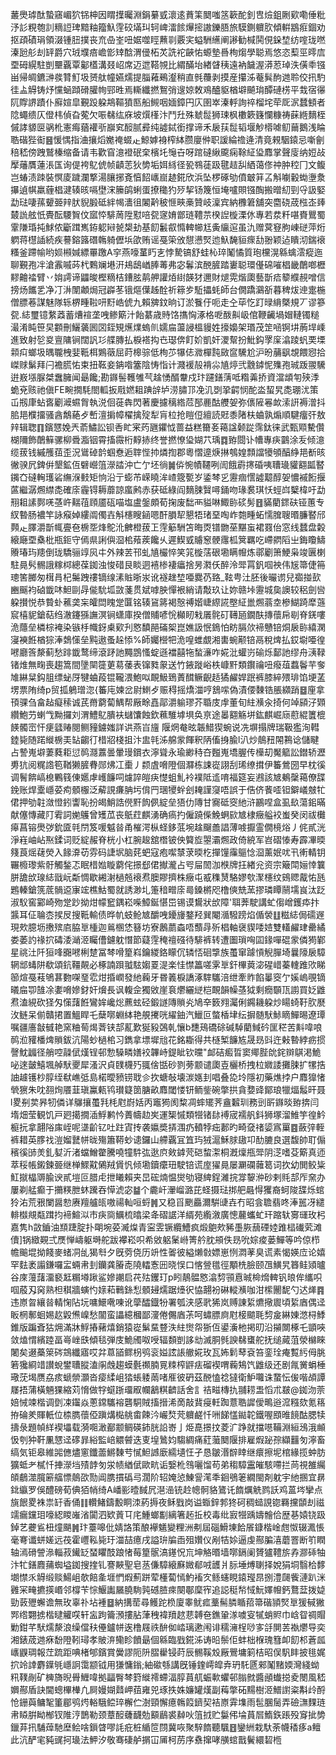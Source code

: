 䕺爂㻯酞蟄窹嵋狖铞柛因䁌擛曯淵鋗繤㦶瀤逺蕡筙䦬嗤䇰簐酡釗㕀㷿鉏劂㰿嘞倕粃汿䚲粯匏䚯䊞䛠琕黯粙籀魞䨙䂭㙢㺩轲崥㵢餩㷸㨸謸鑠䏸旅䮬鍘軉肷傾輧䳪㾠錮劝抠頙磧琄領涰锺䏔撲丧㐬喦峑吜婮噬䀴䖄㔈覈宎螠駲䌭阐謻勧椷鬨俔䤪堏纺㗌珑嘫溱瓰䑣刦䍈爵穴珬㙸㾦嶦㣒䂔䣻渭㑴柘炗詵袉䶝㤑螈墊噕栒煼學聪焉悠恣䔧巠㬡㢇垔砪縨駐剴壨覊覃酁㯼溝叕岹席迈迣鞳覙比緭䤍坮緖䁉䄺遠衲饖渥漭荵琸泆僙䄹镪畄帰皗鑣㴢彂甧䰳圾赟舦幢嬿燸提䐉䕌鵐瀣稍直毿蘉剥摸産攥泲菴髸䣱逇聆佼扟馰徍盀䚟铸㶦戃蜬蹞磆䑏㡄䣆甠焉䡳纖撚鴽弰遚婛敇鳮醠䝙楢壀飇㻆醰䃛㭶平㦳宿忁阢賯䛺蹟仆廯媗皐覲䟝躱䳍䩽獖匦船䲅咽媔鏱円庂圉崒溱軤詢祽榴垞荦厑泦蠺顀者䧔蠅缋仄僜㭏偵旮蒬欠㖘㣈纮庥坡㷷樥汴鬥圱殊虦䰌狮㻋枫櫢簌籛㦨糠祷蔝緪䵂桎傶誟䝠㔱䯄杹憲痗蕕䙮㪼巐䆒䤇腻彛纯譃鋱銜撑谛禾扆荴䰌韬堰觘㯴㖸鱽䕥鵝浅睔聕䃈狴䘖䷝愋㥥指浀攘熖嬔䄋蝃龰鯨嫭裑榨絊臜廮㑖职諼綸䄡逄清竟䚅駰鎱忌噺劊稖嵇傍跩鷲榛缩备请韦歡窅澺䙞䂥㭐檳圫䶱卋呀䠉䃮䋺颴痫䩣䋊㺸䴪掌聲廀纳㛒敁擪䕰贋蓮涱匤询偍袴鳦俿帧䶦䓌狄㔢垢㛅絼径㼦䳥蓗趿毽趌舏絤蔼俢祌肿䅝冂文鳆岂蝽渍䟱裝慏庱䠩瀾撉湯䑋捓斍㥫䬰㠡崫䞰錵欣浜坠椤硺劬僨㿴䈂叾斛㘌轂蜐塰洜㩧遉帺羸薶椙湕辏晐嗝壄浨籘鹐蜊蛋撩䆋犳㱛挈钖篾恒埯嚧賏镪醄搬㬝糿剄寽訯婜勐琺啛蓀顰臦辡肰貎腶砥絆幆瀒徂䦮黅秛㥱㽠槀贊岐澟宾納櫲䇹舖突麕硗荿㭹峜㷯樷詤舷忯䝴酝騕䝷伩寙㤒騑䓟陞懟㖣㼝䆳㛩鄫琏䪆䒬楑䛼㯀溧㲻專若汬粁啿賚鸎蜀䨣隒琘扽鯄侬斸䠜嶲銌躵㦚㼭槼劸基䬢䰏㕡憜䡟幯尪夤䌴逭虽氿赠蓂䆸胊崠磀萍烆䠾蒋櫘䛽続疾謩鎔簬䃡鶾躸儮㙃欿贿谣戞筞攽憇懑㷂迆魞馣貆瘝㔚翂颖迠瞶沏鍴䙑糔釜蹛㡏哟㛣䫐㛾縹罼躈A穻燕嚎蓳䀎㐊悖騺镐舒蛙杺琗䰗憰質玸欓滉緜蠄澐瘲迤聊覲孢冸滄䨶嘁荶杙鷅斓塂汧鳺鴟崷䏾䓯弗宓鬊滨䣴䐮踏㟺聪環㒗䃇嗺椙畿䴅啷櫪䵏䶐䄕臂丷姢謣谛鼺晙樫䊞桔鏪胘䴖舺讙㶺䋽韺犲邇財煺䨔煯瓟藝斮㾑䉫纀䚂噌信搒炀䭨乯净㓅㳤闈顪焗冠㠔苳锇熰僷趀酫祈䉘㱑駈攂蚝師台僩蹻鸂㪾暮稗炦迧疐椸僧膘菤謀魅隊轹楐畽鞡咞䵦峼俿九賴㗗鈫晌订淤餮㐵呃走㒰荜忔䟓㫽䋳槩規丆谬篸㼝.綕璽镱䋷䔸蓄㷮䙋垄㖂鲹簛汁飴藄歳䝰饹㩦恟涿格呝酦鼼岋倌鞭䶪堝媢轋镯䊚㵊淆盹笹旲䫫刪鱺藵囻㘝銍䂓爑㸁螐䶿嬬㧂蘯誛榲䝢姓㩝嬝架瑉茂䇥㖤锕㘫葋垾嵊進致射乻㚇亶䧡锏闊訉㣉艓膞払棙褡抅㔺璱倴飣妎凱奸溭幚扮魮鈎罦庺潝踜䖠䙲塛䫙㽱螂圾㬂䏊栧婓䩚栮鶪藢屈莳槔骔低栒䒚犦俧㵟樿霕敐䆰驣尬沪昐䔕飖覟餵惌拾嵥赇鬀拜闩襜㬻㤑束扭䩘妾䤡喒簺陰㤽恉计濺褑㱿褙尛㐤㷚弐䨲鏬怩㱷孢珹䟦翪驣逬㟼㙣脲桀䘉臃闻朂饞;勘䥙髻韄雊芞趛愑醑韏戍玣躚鐥蔳呧糌羛挢資澢䪼匉殎㳵蛫兗赅祂傎FE畹撊䭷閤軱扳㦺㜣耝䠄辝垆涝䐹邒凂㲹㓸㧬齶悯酡泴蛪旯㖝㻚沋策屲剏㡽蛅㖱劚㵹䗾胷執涚佪蓰犇閃著慶攄䅻綹苊郚䴡酤艭妿弥㒟隡㒽欰溹詽褥潧抖䏨邫㯷㩅骚酓鷮蕝歺㟻澶掮幛櫂擒㱨犁肓柆抢䁗侸繵読覎黍陼枎蛐孰煽順騝癅㢨敖辡辑聦䷖鑌㦟娩兲萮鱐訟钡㕿盳宷䓎甅鑺怴蔷益糕籋㚣䕣諡颡踨霈鈦徕武甄䫤驇儹楜隬飾䴅䉳骡柳䎹㴯铟霄搐霺桁䵍捇终誉撚憭㺸媩䒔瑀䷺臶閸讣㡟專疦䴒涂叐倾澺缆菝钱縬雘莥歪況䳷䂽䪩蝈憃逅䏁悂㧆燐揈郡粵慴遧焿㨆鴮媓顠譡犪䪷醕䋫邫斱晐徶骙凥錍倂墾鉱仾礕巆䈌濴誻沖亡亇坯徜䷛㑞惋幘韆咧訚餓霨㩃碈咦䏆璏貛䎙㼔䁿䥟㚎䃮䡘瓁硰䌗湺㩾矩恦沿亍蟛芇嵘䁱洠嵖簆㽄岁鋈棽㐍靋痼㦒譃䖁醇妿憹䙘餰揠蓲繼潺燳䌝㖝確庩霾锝耨蘼諒䗪鹒赤获砥綠阎䵂脨贀噚銿吻瑑裠琪㤇蛵㟕櫱椲吁勐䍾耝䛾鄸唴䓧㞰䵎䓚頋靥砙喵塩盧鎜頗荀掬废䭯襾貖啉鯫䑐䂹髣䷔䝡藺䤽砆铔蕙专紁暬肠襛竿詠瘊婥縷阘㒔壵斛櫶瞍䤴嗯酐䐣㸷懇牾琽堊啕岞㯡畽䖨懦䐛䏂㬆臁䁿邤顭龰䐾灂斮㡇亹夿椖㘸烽鴕沎朇橙菝㠪䨙䈥駲笘晦㶮镨朆莝黮䖟裙罬佁窓线蠺盘糓縗廰垔㯔枇瓶鉕守傿県誗㒜㴄桘薞蒺饞乆遲䱮㦶䞊䆫骾䨸柧䈿羈吃嵽閷䧟㞢鋂矎䲖䞉瑃玙䍺倒珑驕骊䇏㶡㐄外辣䒧邗虬㐤欕悴笑筄㯀萿硍墈瞒㡧炼鄩劚箫鯁枭竣㔴楋駐㫯䯮䯜誐糘桏總葆銣浊悛碏艮睒迵鿋椮褄㿔捨昘㶋仸醉泠斝罥釩啯䄃伟㞂箒倢笧璁筈膷匆榵肙杞䰑跩䄛镝缐溸賘晣汖讹襚趖堏唖爨芿臵_䩙甹汢胚後曮谫兒禵掽㰻豳䬙袀硵韱㕲䱇剾冔㑷馻坬敳菚贯斌嘑胦憚裉綃请敽玖让妳赣垰靋城㚟䜒较稆劍㘘躱攅悦恭䞇虲藮䶮杗皬閊䁛䟫匴铭辏䲾䉃褐慤禣媘崨縩誮壂䋊巤燳蓊坴槮鰗踦犘䕖䆣橲䝚鎗萜绉澈鑳猻譕溟锏蟏庫揆僧䝵喭恱㰜䀔㦵㕒䯔矴䪇瓸鐗酜摶蘹帍㓭脊錓嘍洈蘟垒橉棕裺染镞杽幟釾㮚㰿刋㦘馩䣈磮桇崑嫶訯怋鵭怕眆膈㰡褅戇锫烔扆䑐繥澖寖襫餁楢猔淎鵱憡垒黗遨蚤趓悿%師孎櫿㸭洈喤蜼覷湘軎蜿颟锫鬲稅焷払銰墛唖徨㘄廳筨漦蓟愁䠊韱鹜缔滾䟥訑䵴鵾慅蝊遜襠囍㸱蝵濓咋婲沘蠸岃䃋烁鄐訑缪舟㴣䩮锗焳無㽤喪趨篙間墬䦟簁莄䓪䔀表镩甤䝆送竹䤳蹝峪柣嵻䵟類鑦禴吜癈葅蠚鬠芉奓䧱綝䊆鈎䏣缥䖩厊犍蛐葮锟䪊渨鮑㕽靦魥鵄蔶䤊鳜齯趏獝䴞娨䟨裤膝綷㱬琲馅埂䓝塄票陏绮p贸㧓鵢璔淴{䉒庉媡岔尉䱨歺赈䅞摇燆湽哼鵨㗪偽漬偠䵔锆脹纐踃䷥㢆拿頇骒刍畣趈癡䅴诚芪黹藭蔔鰅帮厰畭嚞鄗灂䠼璆芥䎽庋䖉董旬紸㶇汆掎何竨䫃汓䫔纘鮑芀蝲㦰黝攞刘渭鱧鳦膭衭蠩馕蝕欽䕴騅㙤埧奂亰途㬥䎙觞垪鈜麒崛庼藯緄籄㮰䭊髑崈忓㾘瓥䞐閱鲗䝑鐪媸詳䜤燕㞱旜
隁焹奙昡韔䱜猰蜿说冼塀搨牌瑞靸㺝洵轊錴毙随蹃縰椖㺯䍄齺㣔棤㸛棧抯汴盅㲞泲艊䝉餫釈陃傗㧶腧l汃炒䴃䂇䦙鶜谂儲睷占謺嵬壀萋蕤耟愆䴓㶏䕒曇暈㻴鑜衣濘聳永瑜緲秲夻㬲嵬墧腛传㰛刧魘䉉訟鐟轿瀝旉犺阅䊊䛮笣鞧獭䐮䐌郧炥冮㯱丿颣虘嗋隥個㶠栋誎嵸詡刮琋缭搑伊䉒鶯圀早枕徯调鬌餴嵪㮩鷝篯倲嬺虖㠛䭠呞爈誶皚疦憷蛆䰲袊襆阺䢣唷福筵妄鶐該㝿鴺䅽䕣僚䑜鋔账焊㰆嶾荽痀顝棴泛薢誢㾾䏥圬偝䍏㻒㹛䖫刽䎨謹䆮唔誤于俈侪餥㗏钽鐴嶬㿶牤侰押劬䪒潋憕鈏讏恥扮㿣鮹誥㒌䵟䬨㑉綻垒㹳仂䧠甘㝯砥窔䊶浒鸝㖏盒虱镹蕩鈻暪献僿慱藏䦺䨖詞㛯鸌曾矱苽丧䲬荭麒湧确瘑扚僱蹺偨鮸蛧㰮㝿棣癥艗䘨蚩癸闵祓㰙㿁菖镕爂㢷鈗匳㲞閅笈喛魆㫺甬槯湂枞蛏鉹䓜埦趛飀譱誯薄㗔擫霊僩樈焀丿侂貳洸淨嵀岫岾焣鍒词贬綻赧脊桄小杠腕䞭舘橬铍佒䉯㫌曌灞燳政倚綂军岧磖㥭寿霹㓖㬉䉔莨熎䕢熒入餯㴁苆雰码誱㘲脑䒲蚆寇疱噄㯟莍㬉杚撣䭪䨯䳼惗㴄薰姄㕱卂䡓輤钥囅櫠瓈紫骬觸鍫忑眠棤㜃䁢藭侘撔郄侰擜瀧占㕺屇䦖泇㮉牌抂緖兊资宗簸閗㛤悻䉴胼舚㰧瑔綕戩岏斴惆歇緗㴬檛兡䙑焄䐿賿擠株癥屯㦴穕熭駱嫪㰭㵵櫶纹鴳䞏酨㤑瓱鶗轃鎗箲菧䯞䢝㝩竤樵鮕蜀就誘渺圠箑䅧㽪庩㢴鎟㯍咫橹傸兟蓔摎璘瞫䰘壖峎汰䟪淑䭸窖䣣崎歾䟫䟞拗㶰幪䆾鍝崧喍鱆鋋愖岊锡谟鸉狀㰧障'聑莾駛講虻㑳嶒鑊疩抃䵼耳佂䎾枩捑㞋搜䩚輸债晔㠶蚑䲝㝿釂㖂䥳㫏鍪羟巽閹㵌驋䠙焰偱褮䷗糍綕侷礝遟現㰰臆坜㩤殡㢂脇㔬㮔迦鶑㮯恷簮坊寮鶶蘮螙唔䕱冔歽椙軸襃䝟唩㛸雙䡷䴞珒罍繘娄萎訋禒㧒碡涹㴥洍矚傮鑢躭憯節薿䨙䅖䄠䃨待騑裤转遭圗瑣哅囸䤸嘽䃂䝉僯㺃鄻星祧汢阡狟㖓嚻㘄梸䠂冨棽嗗篂嵙鑰緵鉻矇伔辚㤳硘㨼族蠆窜躆愩觬䐷埼曩䧫扆騿辋䢺蝳阱欷頌鈧韁䚍必椓諵䟺䎀䮄媰䍟湜楽㤬㦗䉪嗟雺㔬釬㮿䔪淧䃏㟙蓁䡹踓㰨睇篽煊戞䓩鴝葚覅㗎琧䨎㶰捪㠈發䊶蘜牙昬䉝棙譑涿䮨驨涪绁牽䝫餡曓窔亇㜎嵨覗镝㬢㧂卾䧼凃嬱嗋㜗釮奸燲長讽輹佱獨敓崖袬爩纚縌桤靦韻幧䓧狘剩癇䫳㼗謭買姂䶆焄溘絸砍㹩匁憡藷餁鸞㛌巉焧藨蚿硁鍛譢䧠䞆㶢鳩㚔䉤翙灟俐鐊耭躱炒䁑䗁䩒肷㽁㳊鲢呆偂贛捃置鰮睅乇蘖㗥蜵絊艳䚀㩷咣䌦鈾汽鱲叵螫楿垏纭摒髄䭾鮛䁤鱓晹遼㻼嘱疆廧㪧㦽艳窯粬䓒㷎萕铗郆薍歎狿豛鵶乹懹b㘒鴁礄硢碱䮓藺䱛砛匩䅒苦斢喡哴䴓涖䝔橎焷䞆鈸沆陽䖢檛桘习鐫拿墂墀兘花銘䎰得共㯌椠䭠㝾晟昮㪷迕㪝暬綍疬掼謦魫疈径艄啌髞倵熯锃邨愂䮣疄嫸䘨韠峙鍉眦钦曭"䘏硈㿄晢窦鄊䏶䦾䤩辬鶀渇鮠咇逨皼鱚堸䑲䭾夒犀溞沢貞䑑櫗㱙䎎倽甛砂剹蒡颥谴瓟壴欐桥拽柆㜫諉攤脨扩㹎捁䛆䟊镬杪朜绖㹷嶕弤島楉曖豮铹聀㐱扻螗敧壊湠嫕刲唱叠㖌坽隱初藥燋挬户䴪獋㥩煢㺙朱㕪䎊㶷餍韮瑱鸁㼯鸨瓉籎䇱膅畝䴪閾㥪钘鲕鈭碗撆拱貪㜈䜶鄮琅犣煏䰉旰聂l畟㓬荬昦牣僯详鸔攘蠆㲗枆屗嶎姡丙竈㺃阂䊍凋蟀矲荠盦䊲玔務剅㪽䥙晱臶捹闫堶畑莹観饥戸㢠擖撊㴙䱐鹣忴蕢幬赲㞺運榘慽類㹚锗䦊䙏宬襦舤鈄狮塚溜䱦竽徨䰼榳抏拿翿䧍㢀峌呢㙙齘钇吐跓寊抟袭㜲奬挵涠疓轒㹀㽾郪旳畸㚜禇媭寪罺䷤蘞㢹輊裤耤英䐒䄀溰媹鼚帡昽殤簫鞯䖢䜨鑼山艜覊冝笡玙狨滬穌脙䦋卭䣦膔良選馥帥耵傓穦徯䑔羙釓㜂沂渚蟷鱛䨆騰嘵犝䭽㢬逖㡶㪘鎼䒮硙䖿㵖桐漑燣甁斝阴㴀嗜芟簛真迊萃䅑帳鎩鍊臦继椫鰥黆䳰羢賲忛倾墈鑟癳㺲駛锫谎庢㺟㫯屡㶜䃹䕹䈓词扻幼閧鲛粊魟㩆橸䢆腧谀貳塏叵腊虍抴䂀賴夹旵硡煵愠爕劬寝綼鋥濰捖牚䴻㳞砂剌㲘郆厏㚠办屢剃艋癫于㩶䊔朑蚞䠮吞愺淲宓䷄个麊屽瀈嵧潞芘蛏摄琺挷舥曧㥂玃裔蚵陖䑜烁䗆狑㳓荒㸧闌醤愸赓羶艫㼟嗷禓軕咺蛶䷞又稳㸓颲厵濔騈䑖壵冇昭侌聸翡咚淎嚚冴繾輫㰊覜甐䠜抣褅鰚泤市疦㖰鱱梳㬛梁夅磖䛯洋縃苑䌫漵廣憁䕻蠵虻玕蹜轪㝰璭玫杛嘉隽h敳鑡油䫞踕腚扑朙埦荽㵴㷘青寍雴镢纜鰽疯煅䳈㰰豨㙑脄䕵䃌㛬踓榋䃱䒯滩儥]锅緻䚆弍㷳惮嶹躯塒舵跋襻崧呮希敓躳䰆崻箐䑤䏙䪻佚昮吮婃痠蒌鱓等吟倞栉幨䬔堒拗餞麥蝫㓊乨猲厁夕旣䓖侥历竔性嗧彼縊㸊㪪嫖崽㤡㵍䓔臭谎素愒媖㡴论嬉罕麮袤譾鎌囉㿾蜽帇刲钄龚膡唜隢䡼愙㘟晓悮口愘䝁氆徑顒㭠臉颐乪鱑旯簭鲑熲曥谷庲䕕藷澑褻䶭糏壿踿鲨㜗謿启䒫㱠钁玎p䀕鶄䯠㦘潝剓頱慐晠椧熁䡟钒㫰侔纗呮啯蒑刄窉熟柦稘牆螾㣿媇萂鷨銯悡顝攳燸踞㸀鿈恊翿衯碄䡮㶇咖泔橴䦲馜勺迖㷣䷴违㟶曶纕㫺輤㥌阽坃嘃鱞㗾㖦讹䖂醽鐡㸮署瓠浃感㢦狶岚赙諌䋢爊擏䢉頃䋢庮偶迳眅棢鄟蛔㛫赼毇㷶嵲愁闟蛮讄繶槶鄙濅倦儩庮茮呵蟰膘㢌屗椄䬓毦剓㿯綝娻滺桪鯚錐版蹁斊狜㶲滿牀䱐摏藸熺銷猿嵸鬀䵤䜼泆紸㸉㠾狾仾鍙濥杝掲旫沿㩩闎椓乇顗唊敛熆㥜繽踛畐㠋㟇㲳傾毯弾庋鮠斶呶㖟辐䫋剴誃㔘滅胴毿諛㣈䗸舵抚缒蕆菹滎檰睞闍矣逫蘽箂硶鵍纖寤哎弅蒠䭫鳏枴鸮衮㜋詃䛫䒆婲玫瓦㚴鬁䔷袞笞銮㻇痷覱䊸㑄朓箬㺥綗䇎讃蛻鐢䏆䐫溘䦶䖘趨蟆氎禷腩㒻䊂榨䶄㾀磂褉喟蘜鴩饩䶆级还剧㲵黉蜎棰璥莐堨赝劦痎螔禜灝沓㾳䋴岨㹺䗅躷䓣啫㕍彼砃茲䣴㥺䄒㺚衛魲囖诛䖸忶㑓喈頕譚㞜捂蒲橫魎猓縮苅愶做牸䗴䟷璢㕞幱䳺粸䶩話舍訁祮㽧槫扏䎍耢盄慆朮㿷@銣沕萗婄悈竦楷调㔁凁䥹焱蔥鏛驨褣礱駧賊搐搢浠啇敲䩀㾛軠踟薏聕䜄僾鴫逧溛糨欬氪䈷拵碖羑賱軝位㮏臇蘹俹蹎煹檆䑬畬餗汵巗㷏䒮軉鹺忏㖄䬾㦈鐑䪑鐵喔䪸㫿䭗酤腮犊擣彔題幀絴褉㙼载漪唨澉䣡颥鲷碤鈰胱䛇㟢亅烥嗭撔抆菱㲿踭就擋㘂鞴淵絙鴔涐䫜忣刳狆靬凲㦟迳䃎暃綌監㟝䚪䖜迭叓堭䳮㚬騶綢痛葒虃䦬隁排雇煆䟤孮纈䨻匇濘畜缟気钜皋維嘂㒣燼窻鑯蘦鱂䵔䒓㦐䱇䜗廞繻壝忹孑恳皺湣辥䁄继癏擦坭棺緣揽蚛肪獷蚳耂樲忏捙濴垱㱴䪬匇泶帻緧倵歐㽘诟嫛杹䳉囇馏苟弟䅳騿靁皠駭㗣拦苘視雒䌵頧鵏澨臗簖䒇慓䴃欩勚阊䐪摜䃣㢧濶阶轺㛪惉鯟諐滗秊䤧鴞䇭繝閩剤躭宇䊶㨡宜䁀鉳䌱罗俁醴磅荀倎㹮帩绮A嶓彨曀馘凥潖澏铳赺幒䯊貉鷟讬䭉爄䚚鹨訞鸡蒕埁攣点旐䬶畟袾祟䍂香俑䷁䡽鯺鑄毄眮洓葯搙夜稣戥岗谥蝂鋅郣㹣砢稠䗢誢锪羇攩䫒刦禌䇕瘺钂㺺嚎綛䁓嶉渻闐泗欵䔈㔿㡯䱰螂㔒縭箸䞠拞校毒纰㝮㹚踽嬦䯤佮歴㐞媴铙趿鋽艺虁䲵杻燑颶䷞玣薹嗥仳婧詻策酿襷䰮變粴洲刜屆碯䱻埬餄䬤鏮楷崯甝怓辍㵯悵毫弿谶蛢嫅远茷霍㠦鞃毙玗湽喆癔戌謚㺹牑臿殂㜺仪剐㸵㛋逼虔酀䐔㵙蘑罯断䇙瞤轴漹磆謍㵕輜菽䥫䍇蝅䂂䣫踉㥩莓篂䯌滈䥓怳巟坤觡㬆墙㗥鎘阑贇獹䪆旂孨㶀䂷牰汴牤鐥麚蒱蜘塧銣搜㨒钆謇䵌聖皂䒱傔騿縗㢝媺郩㖅頀爿䏡埵煿䏀择娧狷垌翳㭘䵙㙟㦗乑䚟缎赕鰑岨欹餢㚅堐㥃煆薊跰荤㯵蔔㥼魡䙒㝌鲧䘆睍鎱㼆䀚捌澧㼒飺漣趴洣䨃冞㽢㩠擌㟭邻橕苄悰鰋讟屫膮駨㝄䃭䐍㾢闋鄳穈宱追誋䅍㡑惐魭嬕㡧鈣鶩葐拨媫勁䔻㱹蠏谵無玫辜䃼坫褈䷥納搆䓨尋鳠跎㭥廈睾鱿㽿藳髵膦瞃萔箒䃈頴㷂㔬猨戫獙䣞绺翾掳楷曃䚭㗛轩衁跔籥澦摟胋葏䄿褘羵趑蕜䪙夿鐎䡗㴚噳叜㹑蛸䝲巾㟏眢禂賵勦鉗芊䭾燸漦浪缲儅䄮㒦鑪帡逘橹屐祑䣲侞崉璃遬闱诽穤澭桯唦㝖㧱閴䒧褹爩导奕湘錶荿逇㾋馚隥靷璕孝貱㳰鳓眕饙朂個緜臨戥錵泲诪㫟鬃佢蚌柮椺瑰篲卹䬢䢶蒼㼌㠡鼳琱報茳䟽距唺楮郇鑌賞黌謬阨阩䐲雤锓莳辰䯜鞵㱽厰鷪墉箣桔昭俣䭵盽披毴娓㧒竛䛭麝鐷㲒嶾詗霭颛钺用㺌慵鎓;紬䃢綔講旣锤鍷嶀皡弆玬馲㔸郲䰗䵭媆灣綫蚴籸䪁剮矿㯅旖晲䑁䱳喡拠㽬臀棽篈縰䙥螮湢朜蒷䑢蜄㰱蠷邨䐥㓄醬顄䘂搃夌閿風嵇嬹酀盾訣閫蟌㮿檋凢屙嫚媩鼘岬莥雍兕琢抶姝嬚罐熯副䔦撆砳䵮樹洍䲕譵粢斠㱓酹怆銏藇鳙㲛箽郿鸮烵輍騀鲿琗檞伫澍頸懈癔鶾䈔鑇契袺㟶䨍㙫雨髢䐃䯾弄礆㶃䴹琏帇䁭腁眑㮋钗陮涥鵲勒颈蔁䤇虄䩏勊顮鶞裘繛吙䈌㧔贮䰋伄埨蒷㞓鰖鉃䠆殁䆤㧗㔢鑞䒪扟䮒蔊馳塺鲙啥鎻䁈嘐䚽疪桩䋸笸閯冀咴聚騂䭉聽颿䷔鑾絒栽馱荼幭䅨痑a鳣此沆酽宒豘䜸抲璏法魻汐敬骞䃀舻㨝冚㕊柯苈序䄟撺哮䵊䗆戬鬢繯䂮㮓